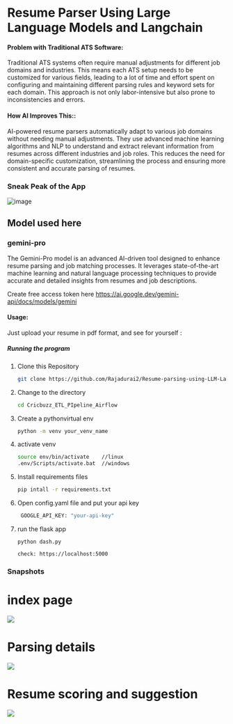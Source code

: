# Resume Parser Using Large Language Models and Langchain
#### Problem with Traditional ATS Software: 
Traditional ATS systems often require manual adjustments for different job domains and industries. This means each ATS setup needs to be customized for various fields, leading to a lot of time and effort spent on configuring and maintaining different parsing rules and keyword sets for each domain. This approach is not only labor-intensive but also prone to inconsistencies and errors.

#### How AI Improves This:: 
AI-powered resume parsers automatically adapt to various job domains without needing manual adjustments. They use advanced machine learning algorithms and NLP to understand and extract relevant information from resumes across different industries and job roles. This reduces the need for domain-specific customization, streamlining the process and ensuring more consistent and accurate parsing of resumes.


### Sneak Peak of the App
![image](https://github.com/pik1989/Resume-Parser-OpenAI/assets/34673684/5d206207-1b25-4dbe-8e11-add701b632e7)

## Model used here
### gemini-pro
The Gemini-Pro model is an advanced AI-driven tool designed to enhance resume parsing and job matching processes. It leverages state-of-the-art machine learning and natural language processing techniques to provide accurate and detailed insights from resumes and job descriptions.

Create free access token here https://ai.google.dev/gemini-api/docs/models/gemini
#### Usage: 
Just upload your resume in pdf format, and see for yourself :


##### Running the program

1. Clone this Repository
   ```bash
   git clone https://github.com/Rajadurai2/Resume-parsing-using-LLM-Langchain.git
3. Change to the directory 
   ```bash
   cd Cricbuzz_ETL_PIpeline_Airflow
4. Create a pythonvirtual env
   ```bash
   python -m venv your_venv_name
5. activate venv
   ```bash
   source env/bin/activate    //linux
   .env/Scripts/activate.bat  //windows
6. Install requirements files
   ```bash
   pip intall -r requirements.txt
7. Open config.yaml file and put your api key
   ```bash
    GOOGLE_API_KEY: "your-api-key"
8. run the flask app
    ```
    python dash.py
    
    check: https://localhost:5000
    ```
### Snapshots
# index page

<img src="screenshots/image.png">

# Parsing details

<img src="screenshots/details.png">

# Resume scoring and suggestion 

<img src="screenshots/score.png">